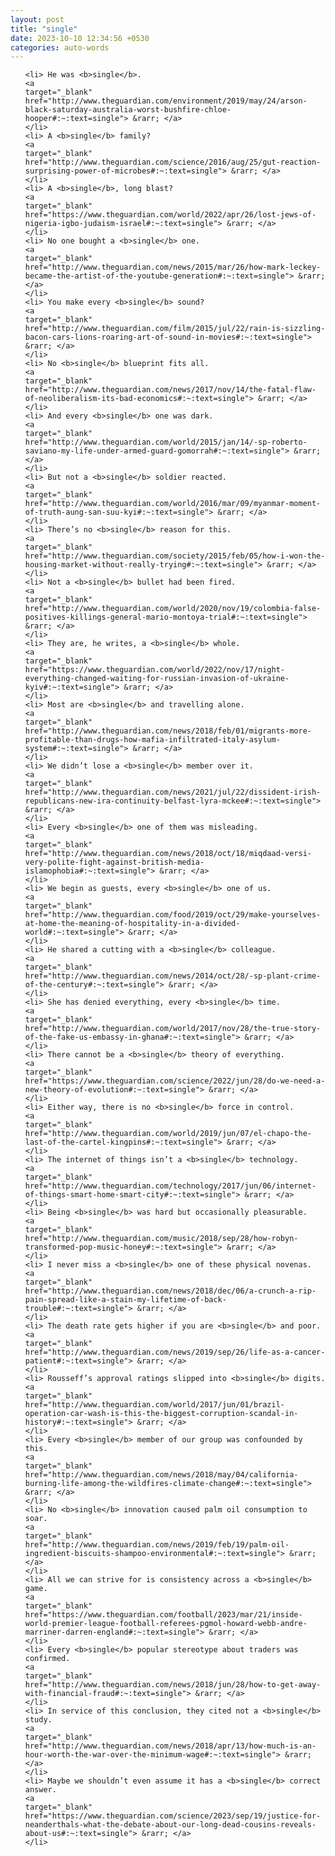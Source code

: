 ```yaml
---
layout: post
title: "single"
date: 2023-10-10 12:34:56 +0530
categories: auto-words
---
```

<ol>

    <li> He was <b>single</b>.
    <a 
    target="_blank" 
    href="http://www.theguardian.com/environment/2019/may/24/arson-black-saturday-australia-worst-bushfire-chloe-hooper#:~:text=single"> &rarr; </a>
    </li>
    <li> A <b>single</b> family?
    <a 
    target="_blank" 
    href="http://www.theguardian.com/science/2016/aug/25/gut-reaction-surprising-power-of-microbes#:~:text=single"> &rarr; </a>
    </li>
    <li> A <b>single</b>, long blast?
    <a 
    target="_blank" 
    href="https://www.theguardian.com/world/2022/apr/26/lost-jews-of-nigeria-igbo-judaism-israel#:~:text=single"> &rarr; </a>
    </li>
    <li> No one bought a <b>single</b> one.
    <a 
    target="_blank" 
    href="http://www.theguardian.com/news/2015/mar/26/how-mark-leckey-became-the-artist-of-the-youtube-generation#:~:text=single"> &rarr; </a>
    </li>
    <li> You make every <b>single</b> sound?
    <a 
    target="_blank" 
    href="http://www.theguardian.com/film/2015/jul/22/rain-is-sizzling-bacon-cars-lions-roaring-art-of-sound-in-movies#:~:text=single"> &rarr; </a>
    </li>
    <li> No <b>single</b> blueprint fits all.
    <a 
    target="_blank" 
    href="http://www.theguardian.com/news/2017/nov/14/the-fatal-flaw-of-neoliberalism-its-bad-economics#:~:text=single"> &rarr; </a>
    </li>
    <li> And every <b>single</b> one was dark.
    <a 
    target="_blank" 
    href="http://www.theguardian.com/world/2015/jan/14/-sp-roberto-saviano-my-life-under-armed-guard-gomorrah#:~:text=single"> &rarr; </a>
    </li>
    <li> But not a <b>single</b> soldier reacted.
    <a 
    target="_blank" 
    href="http://www.theguardian.com/world/2016/mar/09/myanmar-moment-of-truth-aung-san-suu-kyi#:~:text=single"> &rarr; </a>
    </li>
    <li> There’s no <b>single</b> reason for this.
    <a 
    target="_blank" 
    href="http://www.theguardian.com/society/2015/feb/05/how-i-won-the-housing-market-without-really-trying#:~:text=single"> &rarr; </a>
    </li>
    <li> Not a <b>single</b> bullet had been fired.
    <a 
    target="_blank" 
    href="http://www.theguardian.com/world/2020/nov/19/colombia-false-positives-killings-general-mario-montoya-trial#:~:text=single"> &rarr; </a>
    </li>
    <li> They are, he writes, a <b>single</b> whole.
    <a 
    target="_blank" 
    href="https://www.theguardian.com/world/2022/nov/17/night-everything-changed-waiting-for-russian-invasion-of-ukraine-kyiv#:~:text=single"> &rarr; </a>
    </li>
    <li> Most are <b>single</b> and travelling alone.
    <a 
    target="_blank" 
    href="http://www.theguardian.com/news/2018/feb/01/migrants-more-profitable-than-drugs-how-mafia-infiltrated-italy-asylum-system#:~:text=single"> &rarr; </a>
    </li>
    <li> We didn’t lose a <b>single</b> member over it.
    <a 
    target="_blank" 
    href="http://www.theguardian.com/news/2021/jul/22/dissident-irish-republicans-new-ira-continuity-belfast-lyra-mckee#:~:text=single"> &rarr; </a>
    </li>
    <li> Every <b>single</b> one of them was misleading.
    <a 
    target="_blank" 
    href="http://www.theguardian.com/news/2018/oct/18/miqdaad-versi-very-polite-fight-against-british-media-islamophobia#:~:text=single"> &rarr; </a>
    </li>
    <li> We begin as guests, every <b>single</b> one of us.
    <a 
    target="_blank" 
    href="http://www.theguardian.com/food/2019/oct/29/make-yourselves-at-home-the-meaning-of-hospitality-in-a-divided-world#:~:text=single"> &rarr; </a>
    </li>
    <li> He shared a cutting with a <b>single</b> colleague.
    <a 
    target="_blank" 
    href="http://www.theguardian.com/news/2014/oct/28/-sp-plant-crime-of-the-century#:~:text=single"> &rarr; </a>
    </li>
    <li> She has denied everything, every <b>single</b> time.
    <a 
    target="_blank" 
    href="http://www.theguardian.com/world/2017/nov/28/the-true-story-of-the-fake-us-embassy-in-ghana#:~:text=single"> &rarr; </a>
    </li>
    <li> There cannot be a <b>single</b> theory of everything.
    <a 
    target="_blank" 
    href="https://www.theguardian.com/science/2022/jun/28/do-we-need-a-new-theory-of-evolution#:~:text=single"> &rarr; </a>
    </li>
    <li> Either way, there is no <b>single</b> force in control.
    <a 
    target="_blank" 
    href="http://www.theguardian.com/world/2019/jun/07/el-chapo-the-last-of-the-cartel-kingpins#:~:text=single"> &rarr; </a>
    </li>
    <li> The internet of things isn’t a <b>single</b> technology.
    <a 
    target="_blank" 
    href="http://www.theguardian.com/technology/2017/jun/06/internet-of-things-smart-home-smart-city#:~:text=single"> &rarr; </a>
    </li>
    <li> Being <b>single</b> was hard but occasionally pleasurable.
    <a 
    target="_blank" 
    href="http://www.theguardian.com/music/2018/sep/28/how-robyn-transformed-pop-music-honey#:~:text=single"> &rarr; </a>
    </li>
    <li> I never miss a <b>single</b> one of these physical novenas.
    <a 
    target="_blank" 
    href="http://www.theguardian.com/news/2018/dec/06/a-crunch-a-rip-pain-spread-like-a-stain-my-lifetime-of-back-trouble#:~:text=single"> &rarr; </a>
    </li>
    <li> The death rate gets higher if you are <b>single</b> and poor.
    <a 
    target="_blank" 
    href="http://www.theguardian.com/news/2019/sep/26/life-as-a-cancer-patient#:~:text=single"> &rarr; </a>
    </li>
    <li> Rousseff’s approval ratings slipped into <b>single</b> digits.
    <a 
    target="_blank" 
    href="http://www.theguardian.com/world/2017/jun/01/brazil-operation-car-wash-is-this-the-biggest-corruption-scandal-in-history#:~:text=single"> &rarr; </a>
    </li>
    <li> Every <b>single</b> member of our group was confounded by this.
    <a 
    target="_blank" 
    href="http://www.theguardian.com/news/2018/may/04/california-burning-life-among-the-wildfires-climate-change#:~:text=single"> &rarr; </a>
    </li>
    <li> No <b>single</b> innovation caused palm oil consumption to soar.
    <a 
    target="_blank" 
    href="http://www.theguardian.com/news/2019/feb/19/palm-oil-ingredient-biscuits-shampoo-environmental#:~:text=single"> &rarr; </a>
    </li>
    <li> All we can strive for is consistency across a <b>single</b> game.
    <a 
    target="_blank" 
    href="https://www.theguardian.com/football/2023/mar/21/inside-world-premier-league-football-referees-pgmol-howard-webb-andre-marriner-darren-england#:~:text=single"> &rarr; </a>
    </li>
    <li> Every <b>single</b> popular stereotype about traders was confirmed.
    <a 
    target="_blank" 
    href="http://www.theguardian.com/news/2018/jun/28/how-to-get-away-with-financial-fraud#:~:text=single"> &rarr; </a>
    </li>
    <li> In service of this conclusion, they cited not a <b>single</b> study.
    <a 
    target="_blank" 
    href="http://www.theguardian.com/news/2018/apr/13/how-much-is-an-hour-worth-the-war-over-the-minimum-wage#:~:text=single"> &rarr; </a>
    </li>
    <li> Maybe we shouldn’t even assume it has a <b>single</b> correct answer.
    <a 
    target="_blank" 
    href="https://www.theguardian.com/science/2023/sep/19/justice-for-neanderthals-what-the-debate-about-our-long-dead-cousins-reveals-about-us#:~:text=single"> &rarr; </a>
    </li>